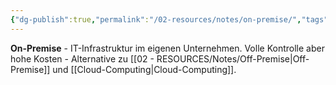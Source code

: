 ```yaml
---
{"dg-publish":true,"permalink":"/02-resources/notes/on-premise/","tags":["infrastruktur/lokal","server/eigen"],"noteIcon":"","updated":"2025-08-27T15:03:20.463+02:00"}
---
```



**On-Premise** - IT-Infrastruktur im eigenen Unternehmen.
Volle Kontrolle aber hohe Kosten - Alternative zu [[02 - RESOURCES/Notes/Off-Premise\|Off-Premise]] und [[Cloud-Computing\|Cloud-Computing]].